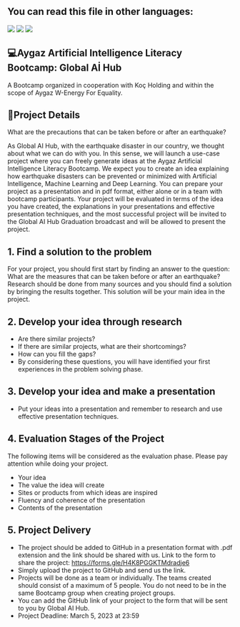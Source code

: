 ## You can read this file in other languages:
<a href="README.en.md"><img src="https://img.shields.io/badge/-ENGLISH-red?style=for-the-badge"></a>
<a href="README.md"><img src="https://img.shields.io/badge/-T%C3%9CRK%C3%87E-red?style=for-the-badge"></a>
<a href="README.az.md"><img src="https://img.shields.io/badge/-ENGLISH-red?style=for-the-badge](https://img.shields.io/badge/-AZ%C6%8FRBAYCANCA-red?style=for-the-badge)"></a>



## 💻Aygaz Artificial Intelligence Literacy Bootcamp: Global Aİ Hub
A Bootcamp organized in cooperation with Koç Holding and within the scope of Aygaz W-Energy For Equality.

## 🧩Project Details
What are the precautions that can be taken before or after an earthquake?

As Global AI Hub, with the earthquake disaster in our country, we thought about what we can do with you. In this sense, we will launch a use-case project where you can freely generate ideas at the Aygaz Artificial Intelligence Literacy Bootcamp. We expect you to create an idea explaining how earthquake disasters can be prevented or minimized with Artificial Intelligence, Machine Learning and Deep Learning. You can prepare your project as a presentation and in pdf format, either alone or in a team with bootcamp participants. Your project will be evaluated in terms of the idea you have created, the explanations in your presentations and effective presentation techniques, and the most successful project will be invited to the Global AI Hub Graduation broadcast and will be allowed to present the project.

## 1. Find a solution to the problem
For your project, you should first start by finding an answer to the question: What are the measures that can be taken before or after an earthquake? Research should be done from many sources and you should find a solution by bringing the results together. This solution will be your main idea in the project.

## 2. Develop your idea through research
- Are there similar projects?
- If there are similar projects, what are their shortcomings?
- How can you fill the gaps?
- By considering these questions, you will have identified your first experiences in the problem solving phase.

## 3. Develop your idea and make a presentation
- Put your ideas into a presentation and remember to research and use effective presentation techniques.

## 4. Evaluation Stages of the Project
The following items will be considered as the evaluation phase. Please pay attention while doing your project.

- Your idea
- The value the idea will create
- Sites or products from which ideas are inspired
- Fluency and coherence of the presentation
- Contents of the presentation

## 5. Project Delivery
- The project should be added to GitHub in a presentation format with .pdf extension and the link should be shared with us. Link to the form to share the project: https://forms.gle/H4K8PGGKTMdradje6
- Simply upload the project to GitHub and send us the link.
- Projects will be done as a team or individually. The teams created should consist of a maximum of 5 people. You do not need to be in the same Bootcamp group when creating project groups.
- You can add the GitHub link of your project to the form that will be sent to you by Global AI Hub.
- Project Deadline: March 5, 2023 at 23:59
